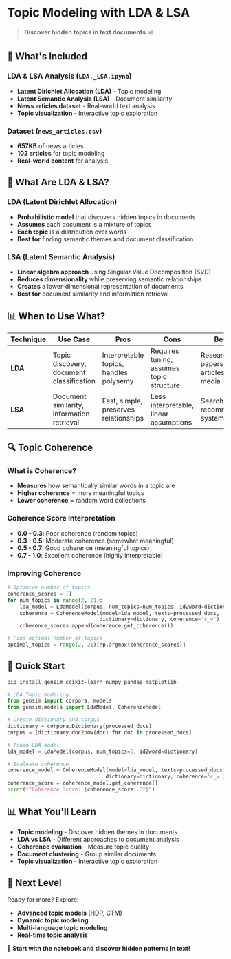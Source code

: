 # Topic Modeling with LDA & LSA

> **Discover hidden topics in text documents** 📊

## 📁 What's Included

### **LDA & LSA Analysis** (`LDA._LSA.ipynb`)

- **Latent Dirichlet Allocation (LDA)** - Topic modeling
- **Latent Semantic Analysis (LSA)** - Document similarity
- **News articles dataset** - Real-world text analysis
- **Topic visualization** - Interactive topic exploration

### **Dataset** (`news_articles.csv`)

- **657KB** of news articles
- **102 articles** for topic modeling
- **Real-world content** for analysis

## 🎯 What Are LDA & LSA?

### **LDA (Latent Dirichlet Allocation)**

- **Probabilistic model** that discovers hidden topics in documents
- **Assumes** each document is a mixture of topics
- **Each topic** is a distribution over words
- **Best for** finding semantic themes and document classification

### **LSA (Latent Semantic Analysis)**

- **Linear algebra approach** using Singular Value Decomposition (SVD)
- **Reduces dimensionality** while preserving semantic relationships
- **Creates** a lower-dimensional representation of documents
- **Best for** document similarity and information retrieval

## 📊 When to Use What?

| Technique | Use Case                                   | Pros                                   | Cons                                     | Best For                                     |
| --------- | ------------------------------------------ | -------------------------------------- | ---------------------------------------- | -------------------------------------------- |
| **LDA**   | Topic discovery, document classification   | Interpretable topics, handles polysemy | Requires tuning, assumes topic structure | Research papers, news articles, social media |
| **LSA**   | Document similarity, information retrieval | Fast, simple, preserves relationships  | Less interpretable, linear assumptions   | Search engines, recommendation systems       |

## 🔍 Topic Coherence

### **What is Coherence?**

- **Measures** how semantically similar words in a topic are
- **Higher coherence** = more meaningful topics
- **Lower coherence** = random word collections

### **Coherence Score Interpretation**

- **0.0 - 0.3**: Poor coherence (random topics)
- **0.3 - 0.5**: Moderate coherence (somewhat meaningful)
- **0.5 - 0.7**: Good coherence (meaningful topics)
- **0.7 - 1.0**: Excellent coherence (highly interpretable)

### **Improving Coherence**

```python
# Optimize number of topics
coherence_scores = []
for num_topics in range(2, 21):
    lda_model = LdaModel(corpus, num_topics=num_topics, id2word=dictionary)
    coherence = CoherenceModel(model=lda_model, texts=processed_docs,
                              dictionary=dictionary, coherence='c_v')
    coherence_scores.append(coherence.get_coherence())

# Find optimal number of topics
optimal_topics = range(2, 21)[np.argmax(coherence_scores)]
```

## 🚀 Quick Start

```bash
pip install gensim scikit-learn numpy pandas matplotlib
```

```python
# LDA Topic Modeling
from gensim import corpora, models
from gensim.models import LdaModel, CoherenceModel

# Create dictionary and corpus
dictionary = corpora.Dictionary(processed_docs)
corpus = [dictionary.doc2bow(doc) for doc in processed_docs]

# Train LDA model
lda_model = LdaModel(corpus, num_topics=5, id2word=dictionary)

# Evaluate coherence
coherence_model = CoherenceModel(model=lda_model, texts=processed_docs,
                                dictionary=dictionary, coherence='c_v')
coherence_score = coherence_model.get_coherence()
print(f"Coherence Score: {coherence_score:.3f}")
```

## 📊 What You'll Learn

- **Topic modeling** - Discover hidden themes in documents
- **LDA vs LSA** - Different approaches to document analysis
- **Coherence evaluation** - Measure topic quality
- **Document clustering** - Group similar documents
- **Topic visualization** - Interactive topic exploration

## 🎯 Next Level

Ready for more? Explore:

- **Advanced topic models** (HDP, CTM)
- **Dynamic topic modeling**
- **Multi-language topic modeling**
- **Real-time topic analysis**

**🚀 Start with the notebook and discover hidden patterns in text!**
